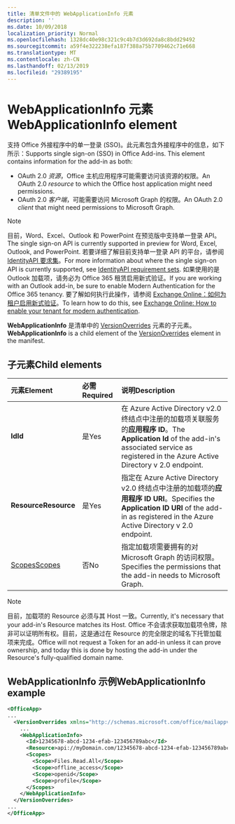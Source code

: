 ```yaml
---
title: 清单文件中的 WebApplicationInfo 元素
description: ''
ms.date: 10/09/2018
localization_priority: Normal
ms.openlocfilehash: 1328dc40e98c321c9c4b7d3d692da8c8bdd29492
ms.sourcegitcommit: a59f4e322238efa187f388a75b7709462c71e668
ms.translationtype: MT
ms.contentlocale: zh-CN
ms.lasthandoff: 02/13/2019
ms.locfileid: "29389195"
---
```

# <a name="webapplicationinfo-element"></a><span data-ttu-id="1fa08-102">WebApplicationInfo 元素</span><span class="sxs-lookup"><span data-stu-id="1fa08-102">WebApplicationInfo element</span></span>

<span data-ttu-id="1fa08-103">支持 Office 外接程序中的单一登录 (SSO)。此元素包含外接程序中的信息，如下所示：</span><span class="sxs-lookup"><span data-stu-id="1fa08-103">Supports single sign-on (SSO) in Office Add-ins. This element contains information for the add-in as both:</span></span>

- <span data-ttu-id="1fa08-104">OAuth 2.0 *资源*，Office 主机应用程序可能需要访问该资源的权限。</span><span class="sxs-lookup"><span data-stu-id="1fa08-104">An OAuth 2.0 *resource* to which the Office host application might need permissions.</span></span>
- <span data-ttu-id="1fa08-105">OAuth 2.0 *客户端*，可能需要访问 Microsoft Graph 的权限。</span><span class="sxs-lookup"><span data-stu-id="1fa08-105">An OAuth 2.0 *client* that might need permissions to Microsoft Graph.</span></span>

> [!NOTE]
> <span data-ttu-id="1fa08-106">目前，Word、Excel、Outlook 和 PowerPoint 在预览版中支持单一登录 API。</span><span class="sxs-lookup"><span data-stu-id="1fa08-106">The single sign-on API is currently supported in preview for Word, Excel, Outlook, and PowerPoint.</span></span> <span data-ttu-id="1fa08-107">若要详细了解目前支持单一登录 API 的平台，请参阅 [IdentityAPI 要求集](https://docs.microsoft.com/office/dev/add-ins/reference/requirement-sets/identity-api-requirement-sets)。</span><span class="sxs-lookup"><span data-stu-id="1fa08-107">For more information about where the single sign-on API is currently supported, see [IdentityAPI requirement sets](https://docs.microsoft.com/office/dev/add-ins/reference/requirement-sets/identity-api-requirement-sets).</span></span> <span data-ttu-id="1fa08-108">如果使用的是 Outlook 加载项，请务必为 Office 365 租赁启用新式验证。</span><span class="sxs-lookup"><span data-stu-id="1fa08-108">If you are working with an Outlook add-in, be sure to enable Modern Authentication for the Office 365 tenancy.</span></span> <span data-ttu-id="1fa08-109">要了解如何执行此操作，请参阅 [Exchange Online：如何为租户启用新式验证](https://social.technet.microsoft.com/wiki/contents/articles/32711.exchange-online-how-to-enable-your-tenant-for-modern-authentication.aspx)。</span><span class="sxs-lookup"><span data-stu-id="1fa08-109">To learn how to do this, see [Exchange Online: How to enable your tenant for modern authentication](https://social.technet.microsoft.com/wiki/contents/articles/32711.exchange-online-how-to-enable-your-tenant-for-modern-authentication.aspx).</span></span>

<span data-ttu-id="1fa08-110">**WebApplicationInfo** 是清单中的 [VersionOverrides](versionoverrides.md) 元素的子元素。</span><span class="sxs-lookup"><span data-stu-id="1fa08-110">**WebApplicationInfo** is a child element of the [VersionOverrides](versionoverrides.md) element in the manifest.</span></span>  

## <a name="child-elements"></a><span data-ttu-id="1fa08-111">子元素</span><span class="sxs-lookup"><span data-stu-id="1fa08-111">Child elements</span></span>

|  <span data-ttu-id="1fa08-112">元素</span><span class="sxs-lookup"><span data-stu-id="1fa08-112">Element</span></span> |  <span data-ttu-id="1fa08-113">必需</span><span class="sxs-lookup"><span data-stu-id="1fa08-113">Required</span></span>  |  <span data-ttu-id="1fa08-114">说明</span><span class="sxs-lookup"><span data-stu-id="1fa08-114">Description</span></span>  |
|:-----|:-----|:-----|
|  <span data-ttu-id="1fa08-115">**Id**</span><span class="sxs-lookup"><span data-stu-id="1fa08-115">**Id**</span></span>    |  <span data-ttu-id="1fa08-116">是</span><span class="sxs-lookup"><span data-stu-id="1fa08-116">Yes</span></span>   |  <span data-ttu-id="1fa08-117">在 Azure Active Directory v2.0 终结点中注册的加载项关联服务的**应用程序 ID**。</span><span class="sxs-lookup"><span data-stu-id="1fa08-117">The **Application Id** of the add-in's associated service as registered in the Azure Active Directory v 2.0 endpoint.</span></span>|
|  <span data-ttu-id="1fa08-118">**Resource**</span><span class="sxs-lookup"><span data-stu-id="1fa08-118">**Resource**</span></span>  |  <span data-ttu-id="1fa08-119">是</span><span class="sxs-lookup"><span data-stu-id="1fa08-119">Yes</span></span>   |  <span data-ttu-id="1fa08-120">指定在 Azure Active Directory v2.0 终结点中注册的加载项的**应用程序 ID URI**。</span><span class="sxs-lookup"><span data-stu-id="1fa08-120">Specifies the **Application ID URI** of the add-in as registered in the Azure Active Directory v 2.0 endpoint.</span></span>|
|  [<span data-ttu-id="1fa08-121">Scopes</span><span class="sxs-lookup"><span data-stu-id="1fa08-121">Scopes</span></span>](scopes.md)                |  <span data-ttu-id="1fa08-122">否</span><span class="sxs-lookup"><span data-stu-id="1fa08-122">No</span></span>  |  <span data-ttu-id="1fa08-123">指定加载项需要拥有的对 Microsoft Graph 的访问权限。</span><span class="sxs-lookup"><span data-stu-id="1fa08-123">Specifies the permissions that the add-in needs to Microsoft Graph.</span></span>  |

> [!NOTE] 
> <span data-ttu-id="1fa08-124">目前，加载项的 Resource 必须与其 Host 一致。</span><span class="sxs-lookup"><span data-stu-id="1fa08-124">Currently, it's necessary that your add-in's Resource matches its Host.</span></span> <span data-ttu-id="1fa08-125">Office 不会请求获取加载项令牌，除非可以证明所有权。目前，这是通过在 Resource 的完全限定的域名下托管加载项来完成。</span><span class="sxs-lookup"><span data-stu-id="1fa08-125">Office will not request a Token for an add-in unless it can prove ownership, and today this is done by hosting the add-in under the Resource's fully-qualified domain name.</span></span>

## <a name="webapplicationinfo-example"></a><span data-ttu-id="1fa08-126">WebApplicationInfo 示例</span><span class="sxs-lookup"><span data-stu-id="1fa08-126">WebApplicationInfo example</span></span>

```xml
<OfficeApp>
...
  <VersionOverrides xmlns="http://schemas.microsoft.com/office/mailappversionoverrides" xsi:type="VersionOverridesV1_0">
    ...
    <WebApplicationInfo>
      <Id>12345678-abcd-1234-efab-123456789abc</Id>
      <Resource>api://myDomain.com/12345678-abcd-1234-efab-123456789abc<Resource>
      <Scopes>
        <Scope>Files.Read.All</Scope>
        <Scope>offline_access</Scope>
        <Scope>openid</Scope>
        <Scope>profile</Scope>        
      </Scopes>
    </WebApplicationInfo>
  </VersionOverrides>
...
</OfficeApp>
```
